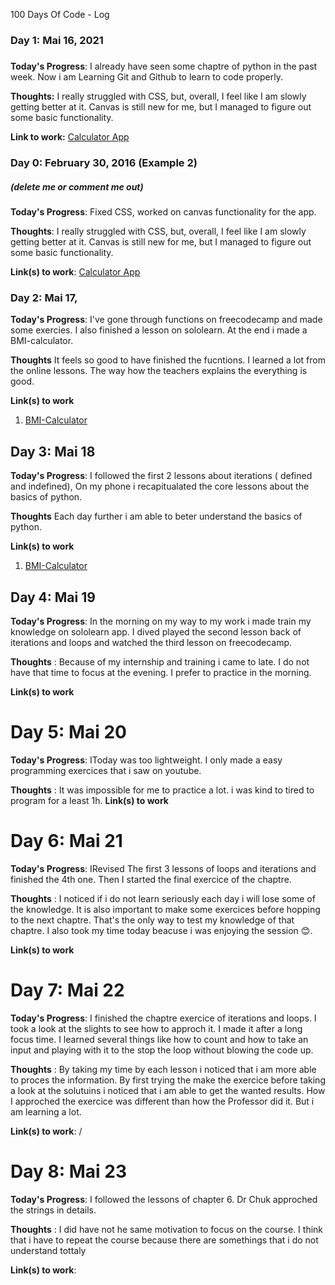  100 Days Of Code - Log

### Day 1: Mai 16, 2021 
##### 

**Today's Progress**: I already have seen some chaptre of python in the past week. Now i am Learning Git and Github to learn to code properly.

**Thoughts:** I really struggled with CSS, but, overall, I feel like I am slowly getting better at it. Canvas is still new for me, but I managed to figure out some basic functionality.

**Link to work:** [Calculator App](http://www.example.com)

### Day 0: February 30, 2016 (Example 2)
##### (delete me or comment me out)

**Today's Progress**: Fixed CSS, worked on canvas functionality for the app.

**Thoughts**: I really struggled with CSS, but, overall, I feel like I am slowly getting better at it. Canvas is still new for me, but I managed to figure out some basic functionality.

**Link(s) to work**: [Calculator App](http://www.example.com)


### Day 2: Mai 17, 

**Today's Progress**: I've gone through functions on freecodecamp and made some exercies. I also finished a lesson on sololearn. At the end i made a BMI-calculator.

**Thoughts** It feels so good to have finished the fucntions. I learned a lot from the online lessons. The way how the teachers explains the everything is good. 

**Link(s) to work**
1. [BMI-Calculator](https://www.sololearn.com/learning/eom-project/1157/1020)


## Day 3: Mai 18

**Today's Progress**: I followed the first 2 lessons about iterations ( defined and indefined), On my phone i recapitualated the core lessons about the basics of python. 

**Thoughts** Each day further i am able to beter understand the basics of python.

**Link(s) to work**
1. [BMI-Calculator](https://www.sololearn.com/learning/eom-project/1157/1020)


## Day 4: Mai 19

**Today's Progress**: In the morning on my way to my work i made train my knowledge on sololearn app. 
                      I dived played the second lesson back of iterations and loops and watched the third lesson on freecodecamp. 

**Thoughts** : Because of my internship and training i came to late. I do not have that time to focus at the evening. I prefer to practice in the morning. 

**Link(s) to work**

# Day 5: Mai 20

**Today's Progress**: IToday was too lightweight. I only made a easy programming exercices that i saw on youtube.

**Thoughts** : It was impossible for me to practice a lot. i was kind to tired to program for a least 1h. 
**Link(s) to work**

# Day 6: Mai 21

**Today's Progress**: IRevised The  first 3 lessons of loops and iterations and finished the 4th one. Then I started the final exercice of the chaptre. 

**Thoughts** : I noticed if i do not learn seriously each day i will lose some of the knowledge. It is also important to make some exercices before hopping to the next chaptre. That's the only way to test my knowledge of that chaptre. I also took my time today beacuse i was enjoying the session 😊.

**Link(s) to work**

# Day 7: Mai 22

**Today's Progress**: I finished the chaptre exercice of iterations and loops. I took a look at the slights to see how to approch it. I made it after a long focus time. I learned several things like how to count and how to take an input and playing with it to the stop the loop without blowing the code up.

**Thoughts** : By taking my time by each lesson i noticed that i am more able to proces the information. By first trying the make the exercice before taking a look at the solutuins i noticed that i am able  to get the wanted results. How I approched the exercice was different than how the Professor did it. But i am learning a lot. 

**Link(s) to work**: /


# Day 8: Mai 23

**Today's Progress**: I followed the lessons of chapter 6. Dr Chuk approched the strings in details. 

**Thoughts** : I did have not he same motivation to focus on the course. I think that i have to repeat the course because there are somethings that i do not understand tottaly 

**Link(s) to work**: 
